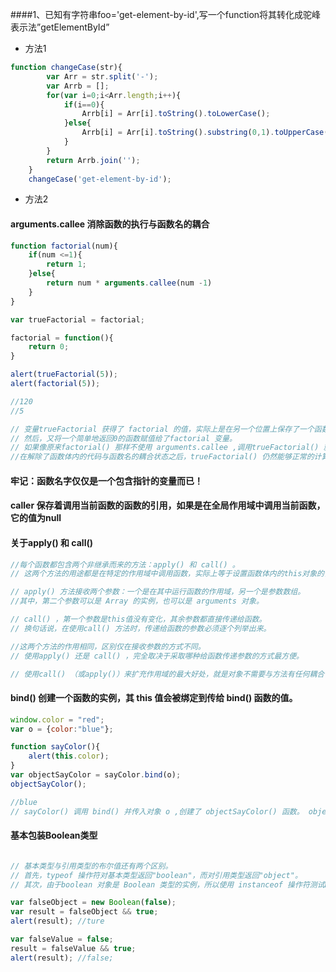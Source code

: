 ####1、已知有字符串foo='get-element-by-id',写一个function将其转化成驼峰表示法”getElementById”
- 方法1
```javascript
function changeCase(str){
		var Arr = str.split('-');
		var Arrb = [];
		for(var i=0;i<Arr.length;i++){
			if(i==0){
				Arrb[i] = Arr[i].toString().toLowerCase();
			}else{
				Arrb[i] = Arr[i].toString().substring(0,1).toUpperCase()+ Arr[i].toString().substring(1).toLowerCase();
			}
		}
		return Arrb.join('');
	}
	changeCase('get-element-by-id');
```
- 方法2


#### arguments.callee 消除函数的执行与函数名的耦合
```javascript
function factorial(num){
	if(num <=1){
		return 1;
	}else{
		return num * arguments.callee(num -1)
	}
}

var trueFactorial = factorial;

factorial = function(){
	return 0;
}

alert(trueFactorial(5));
alert(factorial(5));

//120
//5

// 变量trueFactorial 获得了 factorial 的值，实际上是在另一个位置上保存了一个函数的指针。
// 然后，又将一个简单地返回0的函数赋值给了factorial 变量。
// 如果像原来factorial() 那样不使用 arguments.callee ,调用trueFactorial() 就会返回0.
//在解除了函数体内的代码与函数名的耦合状态之后，trueFactorial() 仍然能够正常的计算阶乘；至于factorial(),它现在只是一个返回0的函数。

```


#### 牢记：函数名字仅仅是一个包含指针的变量而已！


#### caller 保存着调用当前函数的函数的引用，如果是在全局作用域中调用当前函数，它的值为null


#### 关于apply() 和 call()
```javascript
//每个函数都包含两个非继承而来的方法：apply() 和 call() 。
// 这两个方法的用途都是在特定的作用域中调用函数，实际上等于设置函数体内的this对象的值。

// apply() 方法接收两个参数：一个是在其中运行函数的作用域，另一个是参数数组。
//其中，第二个参数可以是 Array 的实例，也可以是 arguments 对象。

// call() ，第一个参数是this值没有变化，其余参数都直接传递给函数。
// 换句话说，在使用call() 方法时，传递给函数的参数必须逐个列举出来。

//这两个方法的作用相同，区别仅在接收参数的方式不同。
// 使用apply() 还是 call() ，完全取决于采取哪种给函数传递参数的方式最方便。

// 使用call() （或apply()）来扩充作用域的最大好处，就是对象不需要与方法有任何耦合关系。
```


#### bind() 创建一个函数的实例，其 this 值会被绑定到传给 bind() 函数的值。
```javascript
window.color = "red";
var o = {color:"blue"};

function sayColor(){
	alert(this.color);
}
var objectSayColor = sayColor.bind(o);
objectSayColor();

//blue
// sayColor() 调用 bind() 并传入对象 o ,创建了 objectSayColor() 函数。 objectSayColor() 函数的 this 值等于 o,因此即使是在全局作用域中调用这个函数，也会看到"blue"。

```


#### 基本包装Boolean类型
```javascript

// 基本类型与引用类型的布尔值还有两个区别。
// 首先，typeof 操作符对基本类型返回"boolean"，而对引用类型返回"object"。
// 其次，由于boolean 对象是 Boolean 类型的实例，所以使用 instanceof 操作符测试Boolean 对象会返回true，而测试基本类型的布尔值则返回false。

var falseObject = new Boolean(false);
var result = falseObject && true;
alert(result); //ture

var falseValue = false;
result = falseValue && true;
alert(result); //false;

```






